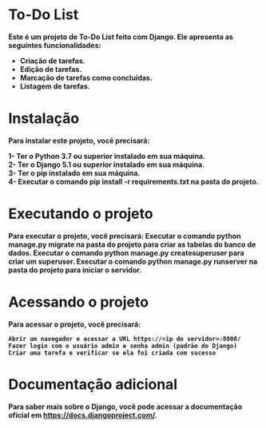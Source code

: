 # To-Do List

<strong> Este é um projeto de To-Do List feito com Django. Ele apresenta as seguintes funcionalidades:

* Criação de tarefas.<br>
* Edição de tarefas.<br>
* Marcação de tarefas como concluídas.<br>
* Listagem de tarefas.<br>

# Instalação

Para instalar este projeto, você precisará:

1- Ter o Python 3.7 ou superior instalado em sua máquina.<br>
2- Ter o Django 5.1 ou superior instalado em sua máquina.<br>
3- Ter o pip instalado em sua máquina.<br>
4- Executar o comando pip install -r requirements.txt na pasta do projeto.</br>

# Executando o projeto

Para executar o projeto, você precisará:
Executar o comando python manage.py migrate na pasta do projeto para criar as tabelas do banco de dados.
Executar o comando python manage.py createsuperuser para criar um superuser.
Executar o comando python manage.py runserver na pasta do projeto para iniciar o servidor. 

# Acessando o projeto

Para acessar o projeto, você precisará:

    Abrir um navegador e acessar a URL https://<ip do servidor>:8000/
    Fazer login com o usuário admin e senha admin (padrão do Django)
    Criar uma tarefa e verificar se ela foi criada com sucesso

# Documentação adicional
Para saber mais sobre o Django, você pode acessar a documentação oficial em https://docs.djangoproject.com/.

